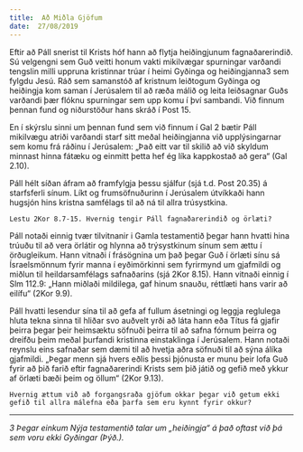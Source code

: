 ```yaml
---
title:  Að Miðla Gjöfum
date:  27/08/2019
---
```


Eftir að Páll snerist til Krists hóf hann að flytja heiðingjunum fagnaðarerindið. Sú velgengni sem Guð veitti honum vakti mikilvægar spurningar varðandi tengslin milli uppruna kristinnar trúar í heimi Gyðinga og heiðingjanna3 sem fylgdu Jesú. Ráð sem samanstóð af kristnum leiðtogum Gyðinga og heiðingja kom saman í Jerúsalem til að ræða málið og leita leiðsagnar Guðs varðandi þær flóknu spurningar sem upp komu í því sambandi. Við finnum þennan fund og niðurstöður hans skráð í Post 15.

En í skýrslu sinni um þennan fund sem við finnum í Gal 2 bætir Páll mikilvægu atriði varðandi starf sitt meðal heiðingjanna við upplýsingarnar sem komu frá ráðinu í Jerúsalem: „Það eitt var til skilið að við skyldum minnast hinna fátæku og einmitt þetta hef ég líka kappkostað að gera“ (Gal 2.10).

Páll hélt síðan áfram að framfylgja þessu sjálfur (sjá t.d. Post 20.35) á starfsferli sínum. Líkt og frumsöfnuðurinn í Jerúsalem útvíkkaði hann hugsjón hins kristna samfélags til að ná til allra trúsystkina.

`Lestu 2Kor 8.7-15. Hvernig tengir Páll fagnaðarerindið og örlæti?`

Páll notaði einnig tvær tilvitnanir i Gamla testamentið þegar hann hvatti hina trúuðu til að vera örlátir og hlynna að trýsystkinum sínum sem ættu í örðugleikum. Hann vitnaði í frásögnina um það þegar Guð í örlæti sínu sá Ísraelsmönnum fyrir manna í eyðimörkinni sem fyrirmynd um gjafmildi og miðlun til heildarsamfélags safnaðarins (sjá 2Kor 8.15). Hann vitnaði einnig í Slm 112.9: „Hann miðlaði mildilega, gaf hinum snauðu, réttlæti hans varir að eilífu“ (2Kor 9.9).

Páll hvatti lesendur sína til að gefa af fullum ásetningi og leggja reglulega hluta tekna sinna til hliðar svo auðvelt yrði að láta hann eða Títus fá gjafir þeirra þegar þeir heimsæktu söfnuði þeirra til að safna fórnum þeirra og dreifðu þeim meðal þurfandi kristinna einstaklinga í Jerúsalem. Hann notaði reynslu eins safnaðar sem dæmi til að hvetja aðra söfnuði til að sýna álíka gjafmildi. „Þegar menn sjá hvers eðlis þessi þjónusta er munu þeir lofa Guð fyrir að þið farið eftir fagnaðarerindi Krists sem þið játið og gefið með ykkur af örlæti bæði þeim og öllum“ (2Kor 9.13).

`Hvernig ættum við að forgangsraða gjöfum okkar þegar við getum ekki gefið til allra málefna eða þarfa sem eru kynnt fyrir okkur?`

---

_3 Þegar einkum Nýja testamentið talar um „heiðingja“ á það oftast við þá sem voru ekki Gyðingar (Þýð.)._